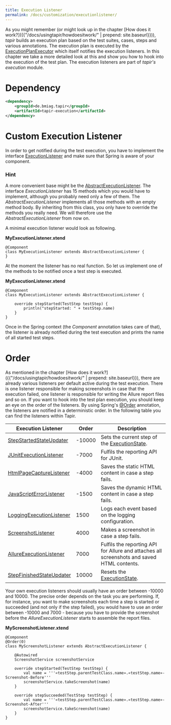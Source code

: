 ```yaml
---
title: Execution Listener
permalink: /docs/customization/executionlistener/
---
```


As you might remember (or might look up in the chapter [How does it work?]({{"/docs/usingtapir/howdoesitwork/" | prepend: site.baseurl}})), <i>tapir</i> builds an execution plan based on the test suites, cases, steps and various annotations. The execution plan is executed by the
[ExecutionPlanExecutor](https://psbm-mvnrepo-p.intranet.kiel.bmiag.de/tapir/latest/apidocs/de/bmiag/tapir/execution/executor/ExecutionPlanExecutor.html)
which itself notifies the execution listeners. In this chapter we take a more detailed look at this and show you how to hook into the execution of the test plan. The execution listeners are part of <i>tapir's</i> *execution* module.

# Dependency

``` xml
<dependency>
    <groupId>de.bmiag.tapir</groupId>
    <artifactId>tapir-execution</artifactId>
</dependency>
```

# Custom Execution Listener

In order to get notified during the test execution, you have to implement the interface [ExecutionListener](https://psbm-mvnrepo-p.intranet.kiel.bmiag.de/tapir/latest/apidocs/de/bmiag/tapir/execution/executor/ExecutionListener.html) and make sure that Spring is aware of your component.

<div class="panel panel-info">
  <div class="panel-heading">
    <h3 class="panel-title"><span class="fa fa-info-circle"></span> Hint</h3>
  </div>
  <div class="panel-body">
  A more convenient base might be the <a href="https://psbm-mvnrepo-p.intranet.kiel.bmiag.de/tapir/latest/apidocs/de/bmiag/tapir/execution/executor/AbstractExecutionListener.html">AbstractExecutionListener</a>.
  The interface <i>ExecutionListener</i> has 15 methods which you would have to
  implement, although you probably need only a few of them. The
  <i>AbstractExecutionListener</i> implements all those methods with an empty
  method body. By inheriting from this class, you only have to override
  the methods you really need. We will therefore use the
  <i>AbstractExecutionListener</i> from now on.
  </div>
</div>

A minimal execution listener would look as following.

**MyExecutionListener.xtend**

``` xtend
@Component
class MyExecutionListener extends AbstractExecutionListener {
}
```

At the moment the listener has no real function. So let us implement one
of the methods to be notified once a test step is executed.

**MyExecutionListener.xtend**

``` xtend
@Component
class MyExecutionListener extends AbstractExecutionListener {

    override stepStarted(TestStep testStep) {
        println("stepStarted: " + testStep.name)
    }
}
```

Once in the Spring context (the *Component* annotation takes care of
that), the listener is already notified during the test execution and
prints the name of all started test steps.

# Order

As mentioned in the chapter [How does it work?]({{"/docs/usingtapir/howdoesitwork/" | prepend: site.baseurl}}), there
are already various listeners per default active during the test
execution. There is one listener responsible for making screenshots in
case that the execution failed, one listener is responsible for writing
the Allure report files and so on. If you want to hook into the test
plan execution, you should keep an eye on the order of the listeners. By
using Spring's
[@Order](https://docs.spring.io/spring/docs/current/javadoc-api/org/springframework/core/annotation/Order.html)
annotation, the listeners are notified in a deterministic order. In the
following table you can find the listeners within Tapir.

| Execution Listener | Order | Description |
|----------------------------------------------------------------------------------------------------------------------------------------------------------------|--------|-------------------------------------------------------------------------------------------------------------------------------------------------------------------------|
| [StepStartedStateUpdater](http://psbm-mvnrepo-p.intranet.kiel.bmiag.de/tapir/latest/apidocs/de/bmiag/tapir/execution/executor/StepStartedStateUpdater.html) | -10000 | Sets the current step of the [ExecutionState](http://psbm-mvnrepo-p.intranet.kiel.bmiag.de/tapir/latest/apidocs/de/bmiag/tapir/execution/executor/ExecutionState.html). |
| [JUnitExecutionListener](http://psbm-mvnrepo-p.intranet.kiel.bmiag.de/tapir/latest/apidocs/de/bmiag/tapir/junit/listener/JUnitExecutionListener.html) | -7000 | Fulfils the reporting API for JUnit. |
| [HtmlPageCaptureListener](http://psbm-mvnrepo-p.intranet.kiel.bmiag.de/tapir/latest/apidocs/de/bmiag/tapir/selenium/listener/HtmlPageCaptureListener.html) | -4000 | Saves the static HTML content in case a step fails. |
| [JavaScriptErrorListener](http://psbm-mvnrepo-p.intranet.kiel.bmiag.de/tapir/latest/apidocs/de/bmiag/tapir/selenium/listener/JavaScriptErrorListener.html) | -1500 | Saves the dynamic HTML content in case a step fails. |
| [LoggingExecutionListener](http://psbm-mvnrepo-p.intranet.kiel.bmiag.de/tapir/latest/apidocs/de/bmiag/tapir/execution/executor/LoggingExecutionListener.html) | 1500 | Logs each event based on the logging configuration. |
| [ScreenshotListener](http://psbm-mvnrepo-p.intranet.kiel.bmiag.de/tapir/latest/apidocs/de/bmiag/tapir/selenium/listener/ScreenshotListener.html) | 4000 | Makes a screenshot in case a step fails. |
| [AllureExecutionListener](http://psbm-mvnrepo-p.intranet.kiel.bmiag.de/tapir/latest/apidocs/de/bmiag/tapir/junit/allure/listener/AllureExecutionListener.html) | 7000 | Fulfils the reporting API for Allure and attaches all screenshots and saved HTML contents. |
| [StepFinishedStateUpdater](http://psbm-mvnrepo-p.intranet.kiel.bmiag.de/tapir/latest/apidocs/de/bmiag/tapir/execution/executor/StepFinishedStateUpdater.html) | 10000 | Resets the [ExecutionState](http://psbm-mvnrepo-p.intranet.kiel.bmiag.de/tapir/latest/apidocs/de/bmiag/tapir/execution/executor/ExecutionState.html). |

Your own execution listeners should usually have an order between -10000
and 10000. The precise order depends on the task you are performing. If,
for instance, you want to make screenshots each time a step is started
or succeeded (and not only if the step failed), you would have to use an
order between -10000 and 7000 - because you have to provide the
screenshot before the *AllureExecutionListener* starts to assemble the
report files.

**MyScreenshotListener.xtend**

``` xtend
@Component
@Order(0)
class MyScreenshotListener extends AbstractExecutionListener {

    @Autowired
    ScreenshotService screenshotService

    override stepStarted(TestStep testStep) {
        val name = '''«testStep.parentTestClass.name».«testStep.name»-Screenshot-Before'''
        screenshotService.takeScreenshot(name)
    }

    override stepSucceeded(TestStep testStep) {
        val name = '''«testStep.parentTestClass.name».«testStep.name»-Screenshot-After'''
        screenshotService.takeScreenshot(name)
    }
}
```
